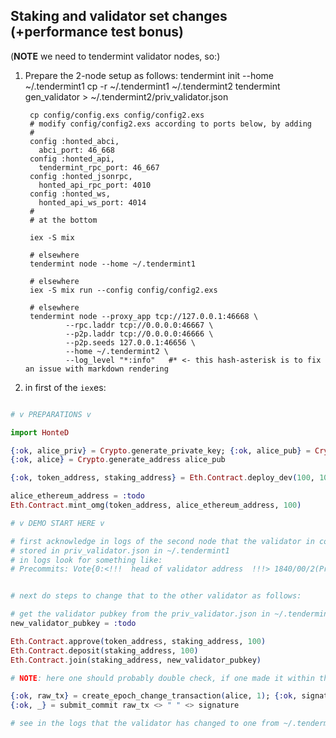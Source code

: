 ## Staking and validator set changes (+performance test bonus)

(**NOTE** we need to tendermint validator nodes, so:)

1. Prepare the 2-node setup as follows:
        tendermint init --home ~/.tendermint1
        cp -r ~/.tendermint1 ~/.tendermint2
        tendermint gen_validator > ~/.tendermint2/priv_validator.json

        cp config/config.exs config/config2.exs
        # modify config/config2.exs according to ports below, by adding
        #
        config :honted_abci,
          abci_port: 46_668
        config :honted_api,
          tendermint_rpc_port: 46_667
        config :honted_jsonrpc,
          honted_api_rpc_port: 4010
        config :honted_ws,
          honted_api_ws_port: 4014
        #
        # at the bottom

        iex -S mix

        # elsewhere
        tendermint node --home ~/.tendermint1

        # elsewhere
        iex -S mix run --config config/config2.exs

        # elsewhere
        tendermint node --proxy_app tcp://127.0.0.1:46668 \
                --rpc.laddr tcp://0.0.0.0:46667 \
                --p2p.laddr tcp://0.0.0.0:46666 \
                --p2p.seeds 127.0.0.1:46656 \
                --home ~/.tendermint2 \
                --log_level "*:info"   #* <- this hash-asterisk is to fix an issue with markdown rendering

7. in first of the `iex`es:

```elixir

# v PREPARATIONS v

import HonteD

{:ok, alice_priv} = Crypto.generate_private_key; {:ok, alice_pub} = Crypto.generate_public_key alice_priv
{:ok, alice} = Crypto.generate_address alice_pub

{:ok, token_address, staking_address} = Eth.Contract.deploy_dev(100, 10, 1)

alice_ethereum_address = :todo
Eth.Contract.mint_omg(token_address, alice_ethereum_address, 100)

# v DEMO START HERE v

# first acknowledge in logs of the second node that the validator in commits coincides with validator1's address
# stored in priv_validator.json in ~/.tendermint1
# in logs look for something like:
# Precommits: Vote{0:<!!!  head of validator address  !!!> 1840/00/2(Precommit) AE1BD50FC3B3 {/5CF74AD8C951.../}}


# next do steps to change that to the other validator as follows:

# get the validator pubkey from the priv_validator.json in ~/.tendermint2
new_validator_pubkey = :todo

Eth.Contract.approve(token_address, staking_address, 100)
Eth.Contract.deposit(staking_address, 100)
Eth.Contract.join(staking_address, new_validator_pubkey)

# NOTE: here one should probably double check, if one made it within the join-eject window for epoch 1

{:ok, raw_tx} = create_epoch_change_transaction(alice, 1); {:ok, signature} = sign(raw_tx, alice_priv)
{:ok, _} = submit_commit raw_tx <> " " <> signature

# see in the logs that the validator has changed to one from ~/.tendermint2/priv_validator.json, as above

```
